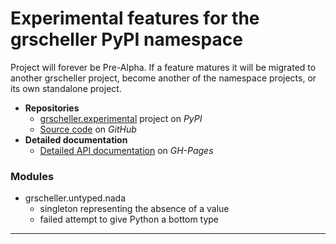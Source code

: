 # Experimental features for the grscheller PyPI namespace

Project will forever be Pre-Alpha. If a feature matures it will be
migrated to another grscheller project, become another of the namespace
projects, or its own standalone project.

* **Repositories**
  * [grscheller.experimental][1] project on *PyPI*
  * [Source code][2] on *GitHub*
* **Detailed documentation**
  * [Detailed API documentation][3] on *GH-Pages*

### Modules

* grscheller.untyped.nada
  * singleton representing the absence of a value
  * failed attempt to give Python a bottom type

---

[1]: https://pypi.org/project/grscheller.experimental/
[2]: https://github.com/grscheller/experimental/
[3]: https://grscheller.github.io/experimental/
